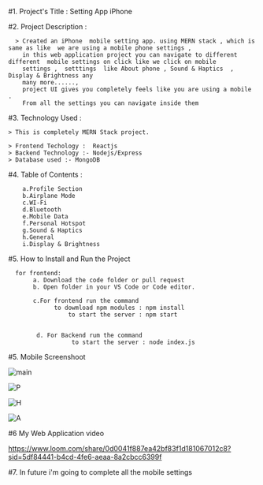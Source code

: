 #1. Project's Title :  Setting App iPhone


#2. Project Description :

      > Created an iPhone  mobile setting app. using MERN stack , which is same as like  we are using a mobile phone settings , 
        in this web application project you can navigate to different different  mobile settings on click like we click on mobile
        settings ,  setttings  like About phone , Sound & Haptics  , Display & Brightness any 
        many more......,
        project UI gives you completely feels like you are using a mobile .
        From all the settings you can navigate inside them  
        

#3. Technology Used :

    > This is completely MERN Stack project.

    > Frontend Techology :  Reactjs
    > Backend Technology :- Nodejs/Express
    > Database used :- MongoDB


#4. Table of Contents :

        a.Profile Section
        b.Airplane Mode 
        c.WI-Fi
        d.Bluetooth
        e.Mobile Data
        f.Personal Hotspot 
        g.Sound & Haptics
        h.General
        i.Display & Brightness

  #5.  How to Install and Run the Project

      for frontend:
           a. Download the code folder or pull request 
           b. Open folder in your VS Code or Code editor.
           
           c.For frontend run the command 
                 to dowmload npm modules : npm install 
                     to start the server : npm start
                     

            d. For Backend rum the command 
                      to start the server : node index.js


                      

           
#5. Mobile Screenshoot 

![main](https://github.com/patidaraman/SettingAppiPhone/assets/77402630/f1c273ab-c8aa-4d4c-96ab-3c033504192b)

![P](https://github.com/patidaraman/SettingAppiPhone/assets/77402630/68bc50d4-12c3-4dcc-a367-adf2c74a6468)

![H](https://github.com/patidaraman/SettingAppiPhone/assets/77402630/a72c831d-16db-4519-8055-d235346bf45c)

![A](https://github.com/patidaraman/SettingAppiPhone/assets/77402630/4c44d778-2c15-4b13-bfaf-c0463f1b27f4)


#6 My Web Application video

   https://www.loom.com/share/0d0041f887ea42bf83f1d181067012c8?sid=5df84441-b4cd-4fe6-aeaa-8a2cbcc6399f


#7. In future i'm going to complete all the mobile settings 
